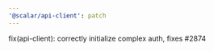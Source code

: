```yaml
---
'@scalar/api-client': patch
---
```


fix(api-client): correctly initialize complex auth, fixes #2874
